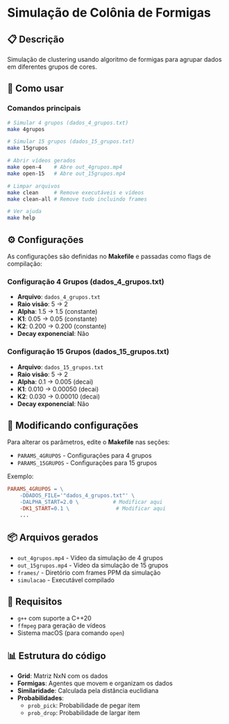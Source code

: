 # Simulação de Colônia de Formigas

## 📋 Descrição

Simulação de clustering usando algoritmo de formigas para agrupar dados em diferentes grupos de cores.

## 🚀 Como usar

### Comandos principais

```bash
# Simular 4 grupos (dados_4_grupos.txt)
make 4grupos

# Simular 15 grupos (dados_15_grupos.txt)
make 15grupos

# Abrir vídeos gerados
make open-4    # Abre out_4grupos.mp4
make open-15   # Abre out_15grupos.mp4

# Limpar arquivos
make clean     # Remove executáveis e vídeos
make clean-all # Remove tudo incluindo frames

# Ver ajuda
make help
```

## ⚙️ Configurações

As configurações são definidas no **Makefile** e passadas como flags de compilação:

### Configuração 4 Grupos (dados_4_grupos.txt)
- **Arquivo**: `dados_4_grupos.txt`
- **Raio visão**: 5 → 2
- **Alpha**: 1.5 → 1.5 (constante)
- **K1**: 0.05 → 0.05 (constante)
- **K2**: 0.200 → 0.200 (constante)
- **Decay exponencial**: Não

### Configuração 15 Grupos (dados_15_grupos.txt)
- **Arquivo**: `dados_15_grupos.txt`
- **Raio visão**: 5 → 2
- **Alpha**: 0.1 → 0.005 (decai)
- **K1**: 0.010 → 0.00050 (decai)
- **K2**: 0.030 → 0.00010 (decai)
- **Decay exponencial**: Não

## 📝 Modificando configurações

Para alterar os parâmetros, edite o **Makefile** nas seções:
- `PARAMS_4GRUPOS` - Configurações para 4 grupos
- `PARAMS_15GRUPOS` - Configurações para 15 grupos

Exemplo:
```makefile
PARAMS_4GRUPOS = \
    -DDADOS_FILE='"dados_4_grupos.txt"' \
    -DALPHA_START=2.0 \           # Modificar aqui
    -DK1_START=0.1 \               # Modificar aqui
    ...
```

## 📦 Arquivos gerados

- `out_4grupos.mp4` - Vídeo da simulação de 4 grupos
- `out_15grupos.mp4` - Vídeo da simulação de 15 grupos
- `frames/` - Diretório com frames PPM da simulação
- `simulacao` - Executável compilado

## 🔧 Requisitos

- `g++` com suporte a C++20
- `ffmpeg` para geração de vídeos
- Sistema macOS (para comando `open`)

## 📊 Estrutura do código

- **Grid**: Matriz NxN com os dados
- **Formigas**: Agentes que movem e organizam os dados
- **Similaridade**: Calculada pela distância euclidiana
- **Probabilidades**: 
  - `prob_pick`: Probabilidade de pegar item
  - `prob_drop`: Probabilidade de largar item
